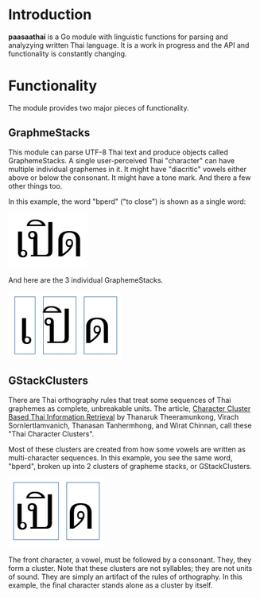 # Introduction

**paasaathai** is a Go module with linguistic functions for
parsing and analyzying written Thai language.
It is a work in progress and the API and functionality is constantly changing.

# Functionality

The module provides two major pieces of functionality.

## GraphmeStacks

This module can parse UTF-8 Thai text and produce objects called GraphemeStacks.
A single user-perceived Thai "character" can have multiple individual
graphemes in it. It might have "diacritic" vowels either above or below
the consonant. It might have a tone mark. And there a few other things too.

In this example, the word "bperd" ("to close") is shown as a single word:

![bperd as a word text](docs/example-bperd-word.png)

And here are the 3 individual GraphemeStacks.

![bperd as grapheme stacks](docs/example-bperd-grapheme-stacks.png)


## GStackClusters

There are Thai orthography rules that treat some sequences of Thai graphemes as
complete, unbreakable units. The article,
[Character Cluster Based Thai Information Retrieval](https://www.researchgate.net/profile/Virach-Sornlertlamvanich/publication/2853284_Character_Cluster_Based_Thai_Information_Retrieval/links/02e7e514db194bcb1f000000/Character-Cluster-Based-Thai-Information-Retrieval.pdf)
by Thanaruk Theeramunkong, Virach Sornlertlamvanich,
Thanasan Tanhermhong, and Wirat Chinnan, call these "Thai Character Clusters".

Most of these clusters are created from how some vowels are written as
multi-character sequences. In this example, you see the same word, "bperd",
broken up into 2 clusters of grapheme stacks, or GStackClusters.

![bperd as gstack clusters](docs/example-bperd-clusters.png)

The front character, a vowel, must be followed by a consonant.  They,
they form a cluster.  Note that these clusters are not syllables;
they are not units of sound. They are simply an artifact of the rules
of orthography. In this example, the final character stands alone
as a cluster by itself.
